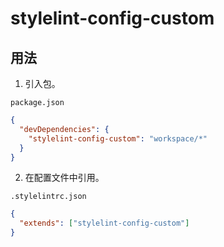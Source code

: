 # stylelint-config-custom

## 用法

1. 引入包。

`package.json`

```json
{
  "devDependencies": {
    "stylelint-config-custom": "workspace/*"
  }
}
```

2. 在配置文件中引用。

`.stylelintrc.json`

```json
{
  "extends": ["stylelint-config-custom"]
}
```
